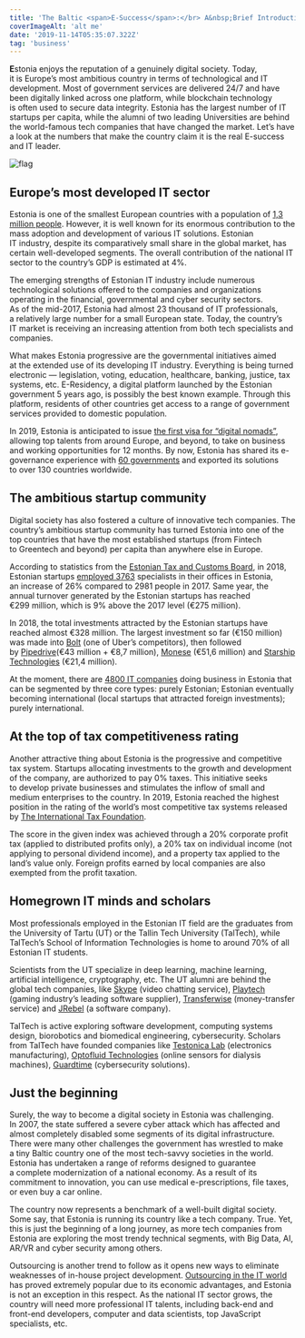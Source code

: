 ```yaml
---
title: 'The Baltic <span>E-Success</span>:</br> A&nbsp;Brief Introduction to&nbsp;the <i>Estonian IT</i>&nbsp;Industry'
coverImageAlt: 'alt me'
date: '2019-11-14T05:35:07.322Z'
tag: 'business'
---
```


**E**stonia enjoys the reputation of a genuinely digital society. Today, it is Europe’s most ambitious country in terms of technological and IT development. Most of government services are delivered 24/7 and have been digitally linked across one platform, while blockchain technology is often used to secure data integrity. Estonia has the largest number of IT startups per capita, while the alumni of two leading Universities are behind the world-famous tech companies that have changed the market. Let’s have a look at the numbers that make the country claim it is the real E-success and IT leader.

<Img imageName="flag" alt="flag" withBigMargin/>

## Europe’s most developed IT sector

Estonia is one of the smallest European countries with a population of <a href="https://www.worldometers.info/world-population/estonia-population/" rel="nofollow noopener" target="_blank">1,3 million people</a>. However, it is well known for its enormous contribution to the mass adoption and development of various IT solutions. Estonian IT industry, despite its comparatively small share in the global market, has certain well-developed segments. The overall contribution of the national IT sector to the country’s GDP is estimated at 4%.

The emerging strengths of Estonian IT industry include numerous technological solutions offered to the companies and organizations operating in the financial, governmental and cyber security sectors. As of the mid-2017, Estonia had almost 23 thousand of IT professionals, a relatively large number for a small European state. Today, the country’s IT market is receiving an increasing attention from both tech specialists and companies.

What makes Estonia progressive are the governmental initiatives aimed at the extended use of its developing IT industry. Everything is being turned electronic — legislation, voting, education, healthcare, banking, justice, tax systems, etc. E-Residency, a digital platform launched by the Estonian government 5 years ago, is possibly the best known example. Through this platform, residents of other countries get access to a range of government services provided to domestic population.

In 2019, Estonia is anticipated to issue <a href="https://e-estonia.com/digital-nomads-visa-shape-urban-employment/" rel="nofollow noopener" target="_blank">the first visa for “digital nomads”</a>, allowing top talents from around Europe, and beyond, to take on business and working opportunities for 12 months. By now, Estonia has shared its e-governance experience with <a href="https://e-estonia.com/it-sector/" rel="nofollow noopener" target="_blank">60 governments</a> and exported its solutions to over 130 countries worldwide.

## The ambitious startup community

Digital society has also fostered a culture of innovative tech companies. The country’s ambitious startup community has turned Estonia into one of the top countries that have the most established startups (from Fintech to Greentech and beyond) per capita than anywhere else in Europe.

According to statistics from the <a href="https://www.emta.ee/eng" rel="nofollow noopener" target="_blank">Estonian Tax and Customs Board</a>, in 2018, Estonian startups <a href="https://www.startupestonia.ee/blog/2018-records-for-the-estonian-startup-sector-new-wave-of-entrepreneurs-in-the-community" rel="nofollow noopener" target="_blank">employed 3763</a> specialists in their offices in Estonia, an increase of 26% compared to 2981 people in 2017. Same year, the annual turnover generated by the Estonian startups has reached €299 million, which is 9% above the 2017 level (€275 million).

In 2018, the total investments attracted by the Estonian startups have reached almost €328 million. The largest investment so far (€150 million) was made into <a href="https://bolt.eu/ru/" rel="nofollow noopener" target="_blank">Bolt</a> (one of Uber’s competitors), then followed by <a href="https://www.pipedrive.com/" rel="nofollow noopener" target="_blank">Pipedrive</a>(€43 million + €8,7 million), <a href="https://monese.com/" rel="nofollow noopener" target="_blank">Monese</a> (€51,6 million) and <a href="https://www.starship.xyz/" rel="nofollow noopener" target="_blank">Starship Technologies</a> (€21,4 million).

At the moment, there are <a href="https://e-estonia.com/it-sector/" rel="nofollow noopener" target="_blank">4800 IT companies</a> doing business in Estonia that can be segmented by three core types: purely Estonian; Estonian eventually becoming international (local startups that attracted foreign investments); purely international.

## At the top of tax competitiveness rating

Another attractive thing about Estonia is the progressive and competitive tax system. Startups allocating investments to the growth and development of the company, are authorized to pay 0% taxes. This initiative seeks to develop private businesses and stimulates the inflow of small and medium enterprises to the country. In 2019, Estonia reached the highest position in the rating of the world’s most competitive tax systems released by <a href="https://taxfoundation.org/2019-international-index/" rel="nofollow noopener" target="_blank">The International Tax Foundation</a>.

The score in the given index was achieved through a 20% corporate profit tax (applied to distributed profits only), a 20% tax on individual income (not applying to personal dividend income), and a property tax applied to the land’s value only. Foreign profits earned by local companies are also exempted from the profit taxation.

<Separator type="color-line" lineColor="#D3D3FF" imageName="manWithCafeBg" imageTitle="manWithCafeBg" />

## Homegrown IT minds and scholars

Most professionals employed in the Estonian IT field are the graduates from the University of Tartu (UT) or the Tallin Tech University (TalTech), while TalTech’s School of Information Technologies is home to around 70% of all Estonian IT students.

Scientists from the UT specialize in deep learning, machine learning, artificial intelligence, cryptography, etc. The UT alumni are behind the global tech companies, like <a href="https://www.skype.com/" rel="nofollow noopener" target="_blank">Skype</a> (video chatting service), <a href="http://www.playtech.ee/?nav=index&lang=en" rel="nofollow noopener" target="_blank">Playtech</a> (gaming industry’s leading software supplier), <a href="https://transferwise.com/" rel="nofollow noopener" target="_blank">Transferwise</a> (money-transfer service) and <a href="https://www.jrebel.com/" rel="nofollow noopener" target="_blank">JRebel</a> (a software company).

TalTech is active exploring software development, computing systems design, biorobotics and biomedical engineering, cybersecurity. Scholars from TalTech have founded companies like <a href="http://testonica.com/" rel="nofollow noopener" target="_blank">Testonica Lab</a> (electronics manufacturing), <a href="https://www.funderbeam.com/startups/optofluid-technologies" rel="nofollow noopener" target="_blank">Optofluid Technologies</a> (online sensors for dialysis machines), <a href="https://guardtime.com/" rel="nofollow noopener" target="_blank">Guardtime</a> (cybersecurity solutions).

## Just the beginning

Surely, the way to become a digital society in Estonia was challenging. In 2007, the state suffered a severe cyber attack which has affected and almost completely disabled some segments of its digital infrastructure. There were many other challenges the government has wrestled to make a tiny Baltic country one of the most tech-savvy societies in the world. Estonia has undertaken a range of reforms designed to guarantee a complete modernization of a national economy. As a result of its commitment to innovation, you can use medical <span class="no-wrap">e-prescriptions</span>, file taxes, or even buy a car online.

The country now represents a benchmark of a well-built digital society. Some say, that Estonia is running its country like a tech company. True. Yet, this is just the beginning of a long journey, as more tech companies from Estonia are exploring the most trendy technical segments, with Big Data, AI, AR/VR and cyber security among others.

Outsourcing is another trend to follow as it opens new ways to eliminate weaknesses of <span class="no-wrap">in-house</span> project development. <a href="https://loremscriptum.com/#about" rel="nofollow noopener" target="_blank">Outsourcing in the IT world</a> has proved extremely popular due to its economic advantages, and Estonia is not an exception in this respect. As the national IT sector grows, the country will need more professional IT talents, including <span class="no-wrap">back-end</span> and <span class="no-wrap">front-end</span> developers, computer and data scientists, top JavaScript specialists, etc.
